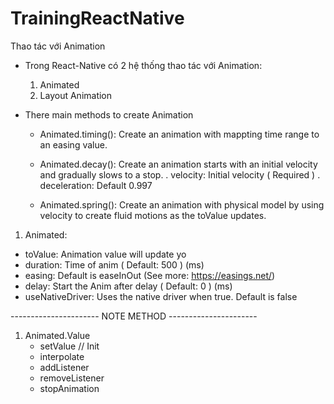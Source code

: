 # TrainingReactNative
Thao tác với Animation
- Trong React-Native có 2 hệ thống thao tác với Animation:
    1. Animated
    2. Layout Animation

- There main methods to create Animation
  + Animated.timing(): Create an animation with mappting time range to an easing value.

  + Animated.decay(): Create an animation starts with an initial velocity and gradually slows to a stop.
    . velocity: Initial velocity ( Required )
    . deceleration: Default 0.997

  + Animated.spring(): Create an animation with physical model by using velocity to create fluid motions as the toValue updates.


1. Animated:
  + toValue: Animation value will update yo
  + duration: Time of anim ( Default: 500 ) (ms)
  + easing: Default is easeInOut (See more: https://easings.net/)
  + delay: Start the Anim after delay ( Default: 0 ) (ms)  
  + useNativeDriver: Uses the native driver when true. Default is false


---------------------- NOTE METHOD ----------------------

1. Animated.Value
    + setValue // Init
    + interpolate
    + addListener
    + removeListener
    + stopAnimation
